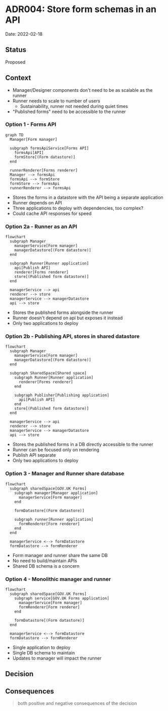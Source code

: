 # ADR004: Store form schemas in an API

Date: 2022-02-18

## Status

Proposed

## Context

- Manager/Designer components don't need to be as scalable as the runner
- Runner needs to scale to number of users
  - Sustainability, runner not needed during quiet times
- "Published forms" need to be accessible to the runner

### Option 1 - Forms API

```mermaid
graph TD
  Manager[Form manager]

  subgraph formsApiService[Forms API]
    formsApi[API]
    formStore[(Form datastore)]
  end

  runnerRenderer[Forms renderer]
  Manager --> formsApi
  formsApi --> formStore
  formStore --> formsApi
  runnerRenderer --> formsApi
```

- Stores the forms in a datastore with the API being a separate application
- Runner depends on API
- Three applications to deploy with dependencies, too complex?
- Could cache API responses for speed

### Option 2a - Runner as an API

```mermaid
flowchart
  subgraph Manager
    managerService[Form manager]
    managerDatastore[(Form datastore)]
  end

  subgraph Runner[Runner application]
    api[Publish API]
    renderer[Forms renderer]
    store[(Published form datastore)]
  end

  managerService --> api
  renderer --> store
  managerService --> managerDatastore
  api --> store
```

- Stores the published forms alongside the runner
- Runner doesn't depend on api but exposes it instead
- Only two applications to deploy

### Option 2b - Publishing API, stores in shared datastore

```mermaid
flowchart
  subgraph Manager
    managerService[Form manager]
    managerDatastore[(Form datastore)]
  end

  subgraph SharedSpace[Shared space]
    subgraph Runner[Runner application]
      renderer[Forms renderer]
    end

    subgraph Publisher[Publishing application]
      api[Publish API]
    end
    store[(Published form datastore)]
  end

  managerService --> api
  renderer --> store
  managerService --> managerDatastore
  api --> store
```

- Stores the published forms in a DB directly accessible to the runner
- Runner can be focused only on rendering
- Publish API separate
- Only two applications to deploy

### Option 3 - Manager and Runner share database

```mermaid
flowchart
  subgraph sharedSpace[GOV.UK Forms]
    subgraph manager[Manager application]
      managerService[Form manager]
    end

    formDatastore[(Form datastore)]

    subgraph runner[Runner application]
      formRenderer[Form renderer]
    end
  end

  managerService <--> formDatastore
  formDatastore --> formRenderer
```

- Form manager and runner share the same DB
- No need to build/maintain APIs
- Shared DB schema is a concern

### Option 4 - Monolithic manager and runner

```mermaid
flowchart
  subgraph sharedSpace[GOV.UK Forms]
    subgraph service[GOV.UK Forms application]
      managerService[Form manager]
      formRenderer[Form renderer]
    end

    formDatastore[(Form datastore)]
  end

  managerService <--> formDatastore
  formDatastore --> formRenderer
```

- Single application to deploy
- Single DB schema to maintain
- Updates to manager will impact the runner

## Decision
## Consequences

> both positive and negative consequences of the decision
